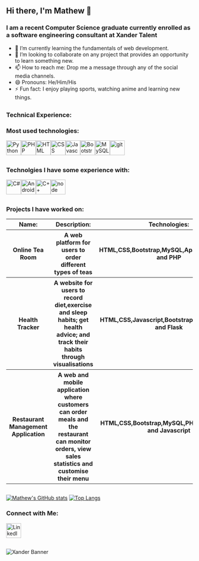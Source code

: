 ## Hi there, I'm Mathew 👋
### I am a recent Computer Science graduate currently enrolled as a software engineering consultant at Xander Talent

- 🌱 I’m currently learning the fundamentals of web development.
- 👯 I’m looking to collaborate on any project that provides an opportunity to learn something new.
- 📫 How to reach me: Drop me a message through any of the social media channels.
- 😄 Pronouns: He/Him/His
- ⚡ Fun fact: I enjoy playing sports, watching anime and learning new things.
##
### Technical Experience:
### Most used technologies:
<a href="https://www.python.org/"><img src="https://cdn.jsdelivr.net/gh/devicons/devicon/icons/python/python-original.svg" alt="Python" width="40" height="40"/></a><a href="https://www.php.net/"><img src="https://cdn.jsdelivr.net/gh/devicons/devicon/icons/php/php-original.svg" alt="PHP" width="40" height="40"/></a><a><img src="https://cdn.jsdelivr.net/gh/devicons/devicon/icons/html5/html5-original.svg" alt="HTML" width="40" height="40" /><img src="https://cdn.jsdelivr.net/gh/devicons/devicon/icons/css3/css3-original.svg" alt="CSS" width="40" height="40"/><img src="https://cdn.jsdelivr.net/gh/devicons/devicon/icons/javascript/javascript-original.svg" alt="Javascript" width="40" height="40" /><img src="https://cdn.jsdelivr.net/gh/devicons/devicon/icons/bootstrap/bootstrap-original-wordmark.svg" alt="Bootstrap" width="40" height="40"/><img src="https://cdn.jsdelivr.net/gh/devicons/devicon/icons/mysql/mysql-original-wordmark.svg" alt="MySQL" width="40" height="40"/><img src="https://cdn.jsdelivr.net/gh/devicons/devicon/icons/git/git-original-wordmark.svg" alt="git" width="40" height="40"/>
##          
### Technolgies I have some experience with:
<img src="https://cdn.jsdelivr.net/gh/devicons/devicon/icons/csharp/csharp-original.svg" alt="C#" width="40" height="40"/><img src="https://cdn.jsdelivr.net/gh/devicons/devicon/icons/android/android-original.svg" alt="Android" width="40" height="40"/><img src="https://cdn.jsdelivr.net/gh/devicons/devicon/icons/cplusplus/cplusplus-original.svg" alt="C++" width="40" height="40"/><img src="https://cdn.jsdelivr.net/gh/devicons/devicon/icons/nodejs/nodejs-original-wordmark.svg" alt="node" width="40" height="40"/>
##
### Projects I have worked on:
<table>
  <tr>
    <th>Name:</th>
    <th>Description:</th>
    <th>Technologies:</th>
  </tr>
  <tr>
    <th>Online Tea Room</th>
    <th>A web platform for users to order different types of teas</th>
    <th>HTML,CSS,Bootstrap,MySQL,Apache,Javascript and PHP</th>
  </tr>
  <tr>
    <th>Health Tracker</th>
    <th>A website for users to record diet,exercise and sleep habits; get health advice; and track their habits through visualisations</th>
    <th>HTML,CSS,Javascript,Bootstrap,MySQL,Python and Flask</th>
  </tr>
  <tr>
    <th>Restaurant Management Application</th>
    <th>A web and mobile application where customers can order meals and the restaurant can monitor orders, view sales statistics and customise their menu</th>
    <th>HTML,CSS,Bootstrap,MySQL,PHP,Android,Java and Javascript</th>
  </tr>
</table>

##

[![Mathew's GitHub stats](https://github-readme-stats.vercel.app/api?username=mat-joseph)](https://github.com/mat-joseph/github-readme-stats)
[![Top Langs](https://github-readme-stats.vercel.app/api/top-langs/?username=mat-joseph)](https://github.com/mat-joseph/github-readme-stats)

### Connect with Me:
<a href="https://www.linkedin.com/in/mathew-joseph-590330235/"><img src="https://cdn.jsdelivr.net/gh/devicons/devicon/icons/linkedin/linkedin-original.svg" alt="LinkedIn" width="40" height="40"/></a>
##
<img src="https://user-images.githubusercontent.com/85391216/221840948-ce6c53c9-567f-4d8d-9feb-be55359de81e.png" alt="Xander Banner" style="max-width: 100%;" />


          


